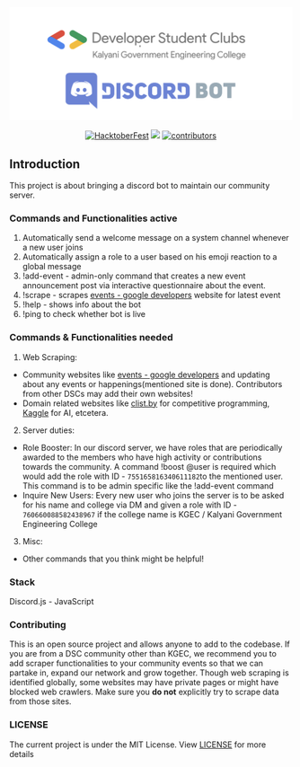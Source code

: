 <p align="center">
    <a href="https://github.com/DSCKGEC/community-discord-bot">
        <img src="https://raw.githubusercontent.com/DSCKGEC/community-discord-bot/master/DISCORD%20CHAT%20BOT.png" alt="Discord Bot">
    </a>
</p>

<p align="center">
  <a href="https://hacktoberfest.digitalocean.com/"><img src="https://img.shields.io/badge/Hacktoberfest-Friendly-blueviolet?style=for-the-badge" alt="HacktoberFest"></a>
  <a href="https://github.com/DSCKGEC/community-discord-bot/pulls"><img src="https://img.shields.io/github/issues-pr/DSCKGEC/community-discord-bot?label=Pull%20Requests&style=for-the-badge"></a>
  <a href="https://github.com/DSCKGEC/community-discord-bot/contributors"><img src="https://img.shields.io/github/contributors/DSCKGEC/community-discord-bot?color=yellow&style=for-the-badge" alt="contributors"></a>
</p>

## Introduction

This project is about bringing a discord bot to maintain our community server.

### Commands and Functionalities active

1. Automatically send a welcome message on a system channel whenever a new user joins
2. Automatically assign a role to a user based on his emoji reaction to a global message
3. !add-event - admin-only command that creates a new event announcement post via interactive questionnaire about the event.
4. !scrape - scrapes [events - google developers](https://developers.google.com/events) website for latest event
5. !help - shows info about the bot
6. !ping to check whether bot is live

### Commands & Functionalities needed

1. Web Scraping:
  - Community websites like [events - google developers](https://developers.google.com/events) and updating about any events or happenings(mentioned site is done). Contributors from other DSCs may add their own websites!
  - Domain related websites like [clist.by](https://clist.by) for competitive programming, [Kaggle](https://www.kaggle.com/competitions) for AI, etcetera.
2. Server duties:<br>
  - Role Booster: In our discord server, we have roles that are periodically awarded to the members who have high activity or contributions towards the community. A command !boost @user is required which would add the role with ID - `755165816340611182`to the mentioned user. This command is to be admin specific like the !add-event command
  - Inquire New Users: Every new user who joins the server is to be asked for his name and college via DM and given a role with ID - `760660088582438967` if the college name is KGEC / Kalyani Government Engineering College
3. Misc:
  - Other commands that you think might be helpful!
  
### Stack
Discord.js - JavaScript

### Contributing
This is an open source project and allows anyone to add to the codebase. If you are from a DSC community other than KGEC, we recommend you to add scraper functionalities to your community events so that we can partake in, expand our network and grow together.
Though web scraping is identified globally, some websites may have private pages or might have blocked web crawlers. Make sure you **do not** explicitly try to scrape data from those sites.

### LICENSE
The current project is under the MIT License. View [LICENSE](https://github.com/DSCKGEC/community-discord-bot/blob/master/LICENSE) for more details
